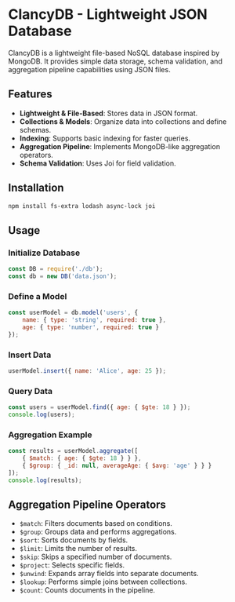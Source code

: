 # ClancyDB - Lightweight JSON Database

ClancyDB is a lightweight file-based NoSQL database inspired by MongoDB. It provides simple data storage, schema validation, and aggregation pipeline capabilities using JSON files.

## Features
- **Lightweight & File-Based**: Stores data in JSON format.
- **Collections & Models**: Organize data into collections and define schemas.
- **Indexing**: Supports basic indexing for faster queries.
- **Aggregation Pipeline**: Implements MongoDB-like aggregation operators.
- **Schema Validation**: Uses Joi for field validation.

## Installation
```sh
npm install fs-extra lodash async-lock joi
```

## Usage
### Initialize Database
```javascript
const DB = require('./db');
const db = new DB('data.json');
```

### Define a Model
```javascript
const userModel = db.model('users', {
    name: { type: 'string', required: true },
    age: { type: 'number', required: true }
});
```

### Insert Data
```javascript
userModel.insert({ name: 'Alice', age: 25 });
```

### Query Data
```javascript
const users = userModel.find({ age: { $gte: 18 } });
console.log(users);
```

### Aggregation Example
```javascript
const results = userModel.aggregate([
    { $match: { age: { $gte: 18 } } },
    { $group: { _id: null, averageAge: { $avg: 'age' } } }
]);
console.log(results);
```

## Aggregation Pipeline Operators
- `$match`: Filters documents based on conditions.
- `$group`: Groups data and performs aggregations.
- `$sort`: Sorts documents by fields.
- `$limit`: Limits the number of results.
- `$skip`: Skips a specified number of documents.
- `$project`: Selects specific fields.
- `$unwind`: Expands array fields into separate documents.
- `$lookup`: Performs simple joins between collections.
- `$count`: Counts documents in the pipeline.


